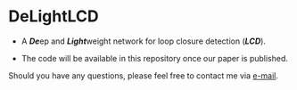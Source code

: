 # DeLightLCD
- A ***De***ep and ***Light***weight network for loop closure detection (***LCD***).

- The code will be available in this repository once our paper is published.

Should you have any questions, please feel free to contact me via [e-mail](mailto:xiaosheng.zhu@connect.polyu.hk).
